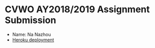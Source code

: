 # CVWO AY2018/2019 Assignment Submission

* Name: Na Nazhou
* [Heroku deployment](https://nanazhou-cvwo.herokuapp.com)
